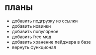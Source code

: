 # планы

- добавить подгрузку из ссылки
- добавить новинки
- добавить популярное
- добавить free мод
- добавить хранение пейджера в базе
- вернуть функционал
